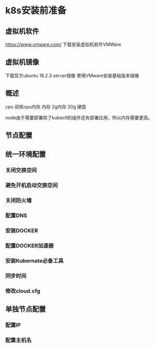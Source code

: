 # k8s安装前准备

## 虚拟机软件

https://www.vmware.com/
下载安装虚拟机软件VMWare

## 虚拟机镜像

下载官方ubuntu 18.2.3 server镜像
使用VMware安装基础版本镜像

## 概述

cpu 双核cpu内存
内存 2g内存
20g 硬盘

node由于需要部署除了kubectl的组件还有部署应用，所以内存需要更高。

## 节点配置

## 统一环境配置

### 关闭交换空间

### 避免开机启动交换空间

### 关闭防火墙

### 配置DNS

### 安装DOCKER

### 配置DOCKER加速器

### 安装Kubernate必备工具

### 同步时间

### 修改cloud.cfg

## 单独节点配置

### 配置IP

### 配置主机名
